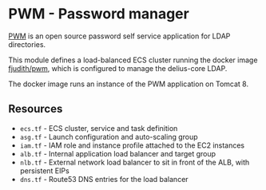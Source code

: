 # PWM - Password manager

[PWM](https://github.com/pwm-project/pwm) is an open source password self service application for LDAP directories.

This module defines a load-balanced ECS cluster running the docker image [fjudith/pwm](https://hub.docker.com/r/fjudith/pwm), which is configured to manage the delius-core LDAP.

The docker image runs an instance of the PWM application on Tomcat 8.

## Resources
* `ecs.tf` - ECS cluster, service and task definition
* `asg.tf` - Launch configuration and auto-scaling group
* `iam.tf` - IAM role and instance profile attached to the EC2 instances
* `alb.tf` - Internal application load balancer and target group
* `nlb.tf` - External network load balancer to sit in front of the ALB, with persistent EIPs
* `dns.tf` - Route53 DNS entries for the load balancer

